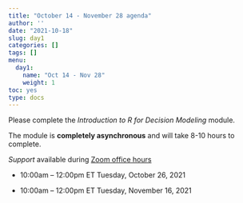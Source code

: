 ```yaml
---
title: "October 14 - November 28 agenda"
author: ''
date: "2021-10-18"
slug: day1
categories: []
tags: []
menu:
  day1:
    name: "Oct 14 - Nov 28"
    weight: 1
toc: yes
type: docs
---
```


Please complete the *Introduction to R for Decision Modeling* module.

The module is **completely asynchronous** and will take 8-10 hours to complete.

*Support* available during [Zoom office hours](https://umn.zoom.us/j/98404393065?pwd=UFVBSGF3RDZ6K1BHVkFNNEJ1S0RNUT09)

- 10:00am – 12:00pm ET Tuesday, October 26, 2021

- 10:00am – 12:00pm ET Tuesday, November 16, 2021
